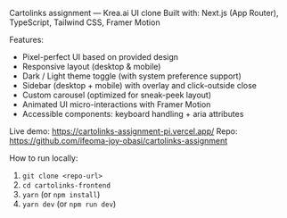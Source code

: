 Cartolinks assignment — Krea.ai UI clone
Built with: Next.js (App Router), TypeScript, Tailwind CSS, Framer Motion

Features:
- Pixel-perfect UI based on provided design
- Responsive layout (desktop & mobile)
- Dark / Light theme toggle (with system preference support)
- Sidebar (desktop + mobile) with overlay and click-outside close
- Custom carousel (optimized for sneak-peek layout)
- Animated UI micro-interactions with Framer Motion
- Accessible components: keyboard handling + aria attributes

Live demo: https://cartolinks-assignment-pi.vercel.app/
Repo: https://github.com/ifeoma-joy-obasi/cartolinks-assignment

How to run locally:
1. `git clone <repo-url>`
2. `cd cartolinks-frontend`
3. `yarn` (or `npm install`)
4. `yarn dev` (or `npm run dev`)
